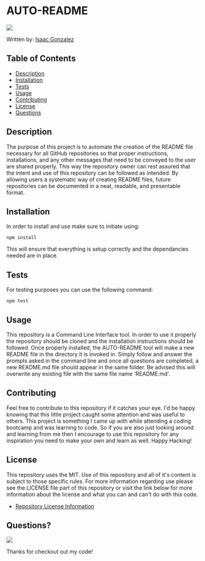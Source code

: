 
  # AUTO-README
  <a href="https://opensource.org/licenses/MIT"><img src="https://img.shields.io/badge/License-MIT-blue"></a>
  
  Written by: [Isaac Gonzalez](IsaacAGonzalez)
  
  ## Table of Contents
  - [Description](#Description)
  - [Installation](#Installation)
  - [Tests](#Tests)
  - [Usage](#Usage)
  - [Contributing](#Contributing)
  - [License](#License)
  - [Questions](#Questions)
  
  ## Description
  The purpose of this project is to automate the creation of the README file necessary for all GitHub repositories so that proper instructions, installations, and any other messages that need to be conveyed to the user are shared properly. This way the repository owner can rest assured that the intent and use of this repository can be followed as intended. By allowing users a systematic way of creating README files, future repositories can be documented in a neat, readable, and presentable format.

  ## Installation
  In order to install and use make sure to initiate using: 
  ```
  npm install
  ```
  This will ensure that everything is setup correctly and the dependancies needed are in place.

  ## Tests
  For testing purposes you can use the following command:
  ```
  npm test
  ```

  ## Usage
  This repository is a Command Line Interface tool. In order to use it properly the repository should be cloned and the installation instructions should be followed. Once properly installed, the AUTO-README tool will make a new README file in the directory it is invoked in. Simply follow and answer the prompts asked in the command line and once all questions are completed, a new README.md file should appear in the same folder. Be advised this will overwrite any existing file with the same file name 'README.md'.

  ## Contributing 
  Feel free to contribute to this repository if it catches your eye. I'd be happy knowing that this little project caught some attention and was useful to others. This project is something I came up with while attending a coding bootcamp and was learning to code. So if you are also just looking around and learning from me then I encourage to use this repository for any inspiration you need to make your own and learn as well. Happy Hacking!

  ## License
  This repository uses the MIT. Use of this repository and all of it's content is subject to those specific rules.
  For more information regarding use please see the LICENSE file part of this repository or visit the link below for more information about the license and what you can and can't do with this code.
  - [Repository License Information](https://opensource.org/licenses/MIT)
  

  ## Questions?

  <a href="https://github.com/IsaacAGonzalez"><img src="https://img.shields.io/badge/Profile-IsaacAGonzalez-blue?logo=github"></a>

  Thanks for checkout out my code!
  